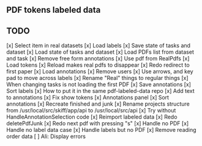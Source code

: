 ## PDF tokens labeled data


## TODO 

[x] Select item in real datasets
[x] Load labels
[x] Save state of tasks and dataset
[x] Load state of tasks and dataset
[x] Load PDFs list from dataset and task
[x] Remove free form annotations
[x] Use pdf from RealPdfs
[x] Load tokens
[x] Reload makes real pdfs to disappear
[x] Redo redirect to first paper
[x] Load annotations
[x] Remove users
[x] Use arrows, and key pad to move across labels
[x] Rename "Real" things to regular things
[x] When changing tasks is not loading the first PDF
[x] Save annotations
[x] Sort labels
[x] How to put it in the same pdf-labeled-data repo
[x] Add text to annotations
[x] Fix show tokens
[x] Annotations panel
[x] Sort annotations
[x] Recreate finished and junk
[x] Rename projects structure from /usr/local/src/skiff/app/api to /usr/local/src/api
[x] Try without HandleAnnotationSelection code
[x] Reimport labeled data
[x] Redo deletePdfJunk
[x] Redo next pdf with pressing "s"
[x] Handle no PDF
[x] Handle no label data case
[x] Handle labels but no PDF
[x] Remove reading order data
[ ] Ali: Display errors 
